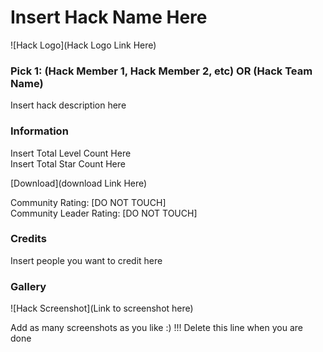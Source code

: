 # Insert Hack Name Here
![Hack Logo](Hack Logo Link Here)
### Pick 1: (Hack Member 1, Hack Member 2, etc) OR (Hack Team Name)

Insert hack description here

### Information
Insert Total Level Count Here<br/>
Insert Total Star Count Here

[Download](download Link Here)

Community Rating: [DO NOT TOUCH]<br/>
Community Leader Rating: [DO NOT TOUCH]

### Credits
Insert people you want to credit here

### Gallery
![Hack Screenshot](Link to screenshot here)

Add as many screenshots as you like :) !!! Delete this line when you are done
